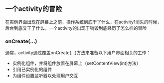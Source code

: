 ## 一个activity的冒险
在实例界面出现在屏幕上之前，操作系统到底干了什么，在activity1消失的时候，后台到底又干了什么。一个activity的出现于销毁到底经历了怎么样的冒险

### onCreate(...)
通常，activity通过覆盖onCreate(...)方法来准备以下用户界面相关的工作：

* 实例化组件，并将组件放置在屏幕上（setContentView(int)方法）
* 引用已实例化的组件
* 为组件设置监听器以处理用户交互